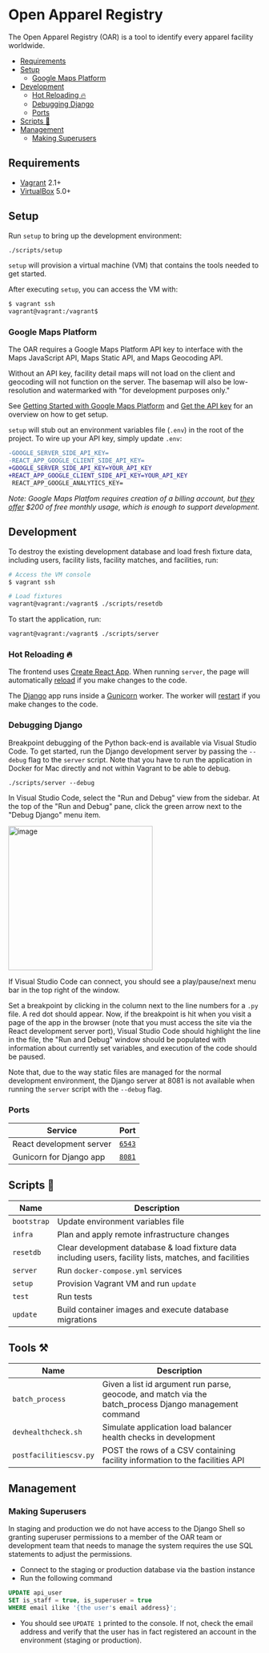 # Open Apparel Registry

The Open Apparel Registry (OAR) is a tool to identify every apparel facility worldwide.

- [Requirements](#requirements)
- [Setup](#setup)
  - [Google Maps Platform](#google-maps-platform)
- [Development](#development)
  - [Hot Reloading 🔥](#hot-reloading-)
  - [Debugging Django](#debugging-django)
  - [Ports](#ports)
- [Scripts 🧰](#scripts-)
- [Management](#management)
  - [Making Superusers](#making-superusers)

## Requirements

- [Vagrant](https://www.vagrantup.com/docs/installation/) 2.1+
- [VirtualBox](https://www.virtualbox.org/wiki/Downloads) 5.0+

## Setup

Run `setup` to bring up the development environment:

```bash
./scripts/setup
```

`setup` will provision a virtual machine (VM) that contains the tools needed to get started.

After executing `setup`, you can access the VM with:

```bash
$ vagrant ssh
vagrant@vagrant:/vagrant$
```

### Google Maps Platform

The OAR requires a Google Maps Platform API key to interface with the Maps JavaScript API, Maps Static API, and Maps Geocoding API.

Without an API key, facility detail maps will not load on the client and geocoding will not function on the server. The basemap will also be low-resolution and watermarked with "for development purposes only."

See [Getting Started with Google Maps Platform](https://developers.google.com/maps/gmp-get-started#procedures) and [Get the API key](https://developers.google.com/maps/documentation/javascript/get-api-key#get-the-api-key) for an overview on how to get setup.

`setup` will stub out an environment variables file (`.env`) in the root of the project. To wire up your API key, simply update `.env`:

```diff
-GOOGLE_SERVER_SIDE_API_KEY=
-REACT_APP_GOOGLE_CLIENT_SIDE_API_KEY=
+GOOGLE_SERVER_SIDE_API_KEY=YOUR_API_KEY
+REACT_APP_GOOGLE_CLIENT_SIDE_API_KEY=YOUR_API_KEY
 REACT_APP_GOOGLE_ANALYTICS_KEY=
 ```

 _Note: Google Maps Platfom requires creation of a billing account, but [they offer](https://cloud.google.com/maps-platform/pricing/) $200 of free monthly usage, which is enough to support development._

## Development

To destroy the existing development database and load fresh fixture data, including users, facility lists, facility matches, and facilities, run:

```bash
# Access the VM console
$ vagrant ssh

# Load fixtures
vagrant@vagrant:/vagrant$ ./scripts/resetdb
```

To start the application, run:

```bash
vagrant@vagrant:/vagrant$ ./scripts/server
```

### Hot Reloading 🔥

The frontend uses [Create React App](https://github.com/facebook/create-react-app/). When running `server`, the page will automatically [reload](https://github.com/facebook/create-react-app/#whats-included) if you make changes to the code.

The [Django](https://www.djangoproject.com) app runs inside a [Gunicorn](https://www.gunicorn.org) worker. The worker will [restart](https://docs.gunicorn.org/en/stable/settings.html#reload) if you make changes to the code.

### Debugging Django

Breakpoint debugging of the Python back-end is available via Visual Studio Code. To get started, run the Django development server by passing the `--debug` flag to the `server` script. Note that you have to run the application in Docker for Mac directly and not within Vagrant to be able to debug.

```
./scripts/server --debug
```

In Visual Studio Code, select the "Run and Debug" view from the sidebar. At the top of the "Run and Debug" pane, click the green arrow next to the "Debug Django" menu item.

<img width="288" alt="image" src="https://user-images.githubusercontent.com/1042475/153924321-3c60a9de-b528-4dad-92b3-8eb8184987fc.png">

If Visual Studio Code can connect, you should see a play/pause/next menu bar in the top right of the window.

Set a breakpoint by clicking in the column next to the line numbers for a `.py` file. A red dot should appear. Now, if the breakpoint is hit when you visit a page of the app in the browser (note that you must access the site via the React development server port), Visual Studio Code should highlight the line in the file, the "Run and Debug" window should be populated with information about currently set variables, and execution of the code should be paused.

Note that, due to the way static files are managed for the normal development environment, the Django server at 8081 is not available when running the `server` script with the `--debug` flag.

### Ports

| Service                    | Port                            |
| -------------------------- | ------------------------------- |
| React development server   | [`6543`](http://localhost:6543) |
| Gunicorn for Django app    | [`8081`](http://localhost:8081) |

## Scripts 🧰

| Name                                                   | Description                                                                                                                                                                                  |
| ------------------------------------------------------ | -------------------------------------------------------------------------------------------------------------------------------------------------------------------------------------------- |
| `bootstrap`                                            | Update environment variables file                                                                                                                                                                    |
| `infra`                                                | Plan and apply remote infrastructure changes                                                                                                                                                 |
| `resetdb`                                              | Clear development database & load fixture data including users, facility lists, matches, and facilities                                                                                      |
| `server`                                               | Run `docker-compose.yml` services                                                                                                                                                            |
| `setup`                                                | Provision Vagrant VM and run `update`                                                                                                                                                        |
| `test`                                                 | Run tests                                                                                                                                                                                    |
| `update`                                               | Build container images and execute database migrations                                                                                                                                       |

## Tools ⚒️

| Name                   | Description                                                                                            |
|------------------------|--------------------------------------------------------------------------------------------------------|
| `batch_process`        | Given a list id argument run parse, geocode, and match via the batch_process Django management command |
| `devhealthcheck.sh`    | Simulate application load balancer health checks in development                                        |
| `postfacilitiescsv.py` | POST the rows of a CSV containing facility information to the facilities API                           |

## Management

### Making Superusers

In staging and production we do not have access to the Django Shell so granting
superuser permissions to a member of the OAR team or development team that needs
to manage the system requires the use SQL statements to adjust the permissions.

- Connect to the staging or production database via the bastion instance
- Run the following command

```sql
UPDATE api_user
SET is_staff = true, is_superuser = true
WHERE email ilike '{the user's email address}';
```

- You should see `UPDATE 1` printed to the console. If not, check the email
  address and verify that the user has in fact registered an account in the
  environment (staging or production).
